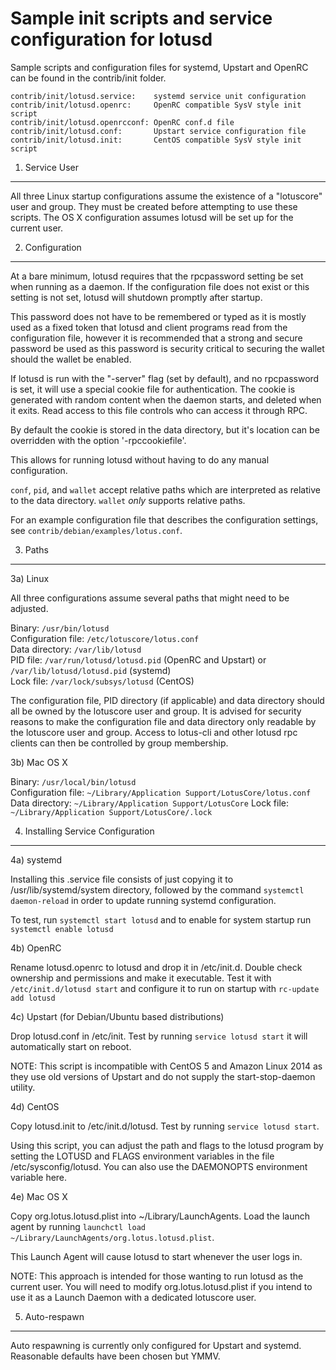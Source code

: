 Sample init scripts and service configuration for lotusd
==========================================================

Sample scripts and configuration files for systemd, Upstart and OpenRC
can be found in the contrib/init folder.

    contrib/init/lotusd.service:    systemd service unit configuration
    contrib/init/lotusd.openrc:     OpenRC compatible SysV style init script
    contrib/init/lotusd.openrcconf: OpenRC conf.d file
    contrib/init/lotusd.conf:       Upstart service configuration file
    contrib/init/lotusd.init:       CentOS compatible SysV style init script

1. Service User
---------------------------------

All three Linux startup configurations assume the existence of a "lotuscore" user
and group.  They must be created before attempting to use these scripts.
The OS X configuration assumes lotusd will be set up for the current user.

2. Configuration
---------------------------------

At a bare minimum, lotusd requires that the rpcpassword setting be set
when running as a daemon.  If the configuration file does not exist or this
setting is not set, lotusd will shutdown promptly after startup.

This password does not have to be remembered or typed as it is mostly used
as a fixed token that lotusd and client programs read from the configuration
file, however it is recommended that a strong and secure password be used
as this password is security critical to securing the wallet should the
wallet be enabled.

If lotusd is run with the "-server" flag (set by default), and no rpcpassword is set,
it will use a special cookie file for authentication. The cookie is generated with random
content when the daemon starts, and deleted when it exits. Read access to this file
controls who can access it through RPC.

By default the cookie is stored in the data directory, but it's location can be overridden
with the option '-rpccookiefile'.

This allows for running lotusd without having to do any manual configuration.

`conf`, `pid`, and `wallet` accept relative paths which are interpreted as
relative to the data directory. `wallet` *only* supports relative paths.

For an example configuration file that describes the configuration settings,
see `contrib/debian/examples/lotus.conf`.

3. Paths
---------------------------------

3a) Linux

All three configurations assume several paths that might need to be adjusted.

Binary:              `/usr/bin/lotusd`  
Configuration file:  `/etc/lotuscore/lotus.conf`  
Data directory:      `/var/lib/lotusd`  
PID file:            `/var/run/lotusd/lotusd.pid` (OpenRC and Upstart) or `/var/lib/lotusd/lotusd.pid` (systemd)  
Lock file:           `/var/lock/subsys/lotusd` (CentOS)  

The configuration file, PID directory (if applicable) and data directory
should all be owned by the lotuscore user and group.  It is advised for security
reasons to make the configuration file and data directory only readable by the
lotuscore user and group.  Access to lotus-cli and other lotusd rpc clients
can then be controlled by group membership.

3b) Mac OS X

Binary:              `/usr/local/bin/lotusd`  
Configuration file:  `~/Library/Application Support/LotusCore/lotus.conf`  
Data directory:      `~/Library/Application Support/LotusCore`
Lock file:           `~/Library/Application Support/LotusCore/.lock`

4. Installing Service Configuration
-----------------------------------

4a) systemd

Installing this .service file consists of just copying it to
/usr/lib/systemd/system directory, followed by the command
`systemctl daemon-reload` in order to update running systemd configuration.

To test, run `systemctl start lotusd` and to enable for system startup run
`systemctl enable lotusd`

4b) OpenRC

Rename lotusd.openrc to lotusd and drop it in /etc/init.d.  Double
check ownership and permissions and make it executable.  Test it with
`/etc/init.d/lotusd start` and configure it to run on startup with
`rc-update add lotusd`

4c) Upstart (for Debian/Ubuntu based distributions)

Drop lotusd.conf in /etc/init.  Test by running `service lotusd start`
it will automatically start on reboot.

NOTE: This script is incompatible with CentOS 5 and Amazon Linux 2014 as they
use old versions of Upstart and do not supply the start-stop-daemon utility.

4d) CentOS

Copy lotusd.init to /etc/init.d/lotusd. Test by running `service lotusd start`.

Using this script, you can adjust the path and flags to the lotusd program by
setting the LOTUSD and FLAGS environment variables in the file
/etc/sysconfig/lotusd. You can also use the DAEMONOPTS environment variable here.

4e) Mac OS X

Copy org.lotus.lotusd.plist into ~/Library/LaunchAgents. Load the launch agent by
running `launchctl load ~/Library/LaunchAgents/org.lotus.lotusd.plist`.

This Launch Agent will cause lotusd to start whenever the user logs in.

NOTE: This approach is intended for those wanting to run lotusd as the current user.
You will need to modify org.lotus.lotusd.plist if you intend to use it as a
Launch Daemon with a dedicated lotuscore user.

5. Auto-respawn
-----------------------------------

Auto respawning is currently only configured for Upstart and systemd.
Reasonable defaults have been chosen but YMMV.
